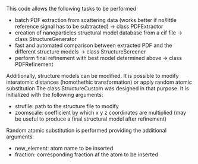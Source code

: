 This code allows the following tasks to be performed
- batch PDF extraction from scattering data (works better if no/little reference signal has to be subtracted) -> class PDFExtractor
- creation of nanoparticles structural model database from a cif file -> class StructureGenerator
- fast and automated comparison between extracted PDF and the different structure models -> class StructureScreener
- perform final refinement with best model determined above -> class PDFRefinement

Additionally, structure models can be modified. It is possible to modify interatomic distances (homothethic transformation) or apply random atomic substitution
The class StructureCustom was designed in that purpose. It is initialized with the following arguments:
- strufile: path to the structure file to modify
- zoomscale: coefficient by which x y z coordinates are multiplied (may be useful to produce a final structural model after refinement)

Random atomic substitution is performed providing the  additional arguments:
- new_element: atom name to be inserted
- fraction: corresponding fraction af the atom to be inserted
